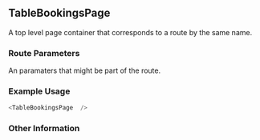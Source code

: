 ## TableBookingsPage
A top level page container that corresponds to a route by the same name.

### Route Parameters
An paramaters that might be part of the route.

### Example Usage

```js
<TableBookingsPage  />
```


### Other Information

